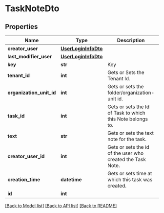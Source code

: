 # TaskNoteDto

## Properties
Name | Type | Description | Notes
------------ | ------------- | ------------- | -------------
**creator_user** | [**UserLoginInfoDto**](UserLoginInfoDto.md) |  | [optional] 
**last_modifier_user** | [**UserLoginInfoDto**](UserLoginInfoDto.md) |  | [optional] 
**key** | **str** | Key | [optional] 
**tenant_id** | **int** | Gets or Sets the Tenant Id. | [optional] 
**organization_unit_id** | **int** | Gets or sets the folder/organization-unit id. | [optional] 
**task_id** | **int** | Gets or sets the Id of Task to which this Note belongs to. | [optional] 
**text** | **str** | Gets or sets the text note for the task. | [optional] 
**creator_user_id** | **int** | Gets or sets the id of the user who created the Task Note. | [optional] 
**creation_time** | **datetime** | Gets or sets time at which this task was created. | [optional] 
**id** | **int** |  | [optional] 

[[Back to Model list]](../README.md#documentation-for-models) [[Back to API list]](../README.md#documentation-for-api-endpoints) [[Back to README]](../README.md)


